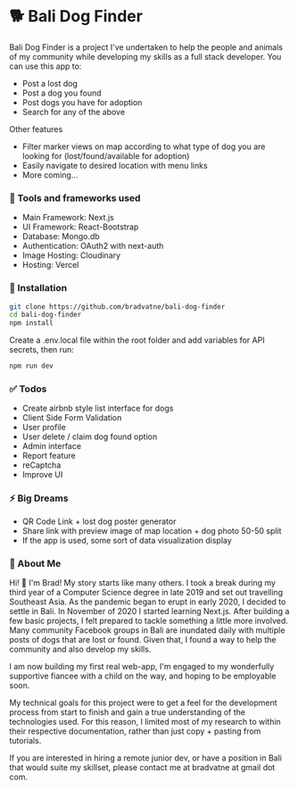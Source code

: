 # 🐕 Bali Dog Finder

Bali Dog Finder is a project I've undertaken to help the people and animals of my community while developing my skills as a full stack developer. You can use this app to:

  - Post a lost dog
  - Post a dog you found
  - Post dogs you have for adoption
  - Search for any of the above

Other features
  - Filter marker views on map according to what type of dog you are looking for (lost/found/available for adoption)
  - Easily navigate to desired location with menu links
  - More coming...

### 🔧 Tools and frameworks used 

  - Main Framework: Next.js
  - UI Framework: React-Bootstrap
  - Database: Mongo.db
  - Authentication: OAuth2 with next-auth
  - Image Hosting: Cloudinary
  - Hosting: Vercel

### 💾 Installation

```sh
git clone https://github.com/bradvatne/bali-dog-finder
cd bali-dog-finder
npm install
```
Create a .env.local file within the root folder and add variables for API secrets, then run:
```sh
npm run dev
```

### ✅ Todos

 - Create airbnb style list interface for dogs
 - Client Side Form Validation
 - User profile
 - User delete / claim dog found option
 - Admin interface
 - Report feature
 - reCaptcha
 - Improve UI

### ⚡ Big Dreams
 - QR Code Link + lost dog poster generator
 - Share link with preview image of map location + dog photo 50-50 split
 - If the app is used, some sort of data visualization display

### 👨 About Me
Hi! 👋 I'm Brad!
My story starts like many others. I took a break during my third year of a Computer Science degree in late 2019 and set out travelling Southeast Asia. As the pandemic began to erupt in early 2020, I decided to settle in Bali. In November of 2020 I started learning Next.js. After building a few basic projects, I felt prepared to tackle something a little more involved. Many community Facebook groups in Bali are inundated daily with multiple posts of dogs that are lost or found. Given that, I found a way to help the community and also develop my skills. 

I am now building my first real web-app, I'm engaged to my wonderfully supportive fiancee with a child on the way, and hoping to be employable soon. 

My technical goals for this project were to get a feel for the development process from start to finish and gain a true understanding of the technologies used. For this reason, I limited most of my research to within their respective documentation, rather than just copy + pasting from tutorials.

If you are interested in hiring a remote junior dev, or have a position in Bali that would suite my skillset, please contact me at bradvatne at gmail dot com.

